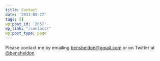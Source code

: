 ```yaml
---
title: Contact
date: '2011-05-17'
tags: []
wp:post_id: '2657'
wp_link: "/contact/"
wp:post_type: page
---
```


Please contact me by emailing [bensheldon@gmail.com](mailto:bensheldon@gmail.com) or on Twitter at [@bensheldon](http://twitter.com/bensheldon).
